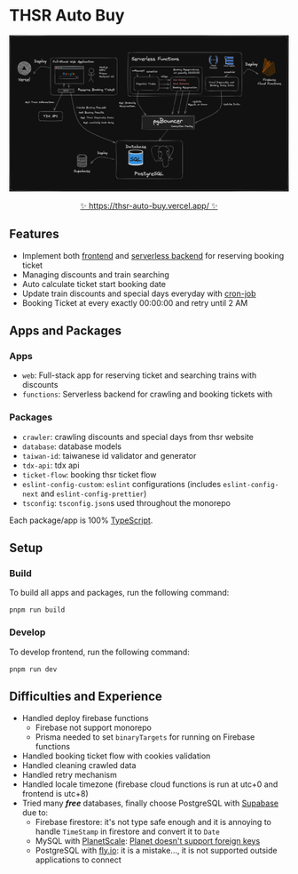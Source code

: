 # THSR Auto Buy

![](./assets/diagramming.png)

<p align="center"><a href="https://thsr-auto-buy.vercel.app/">✨ https://thsr-auto-buy.vercel.app/ ✨ </a></p>

## Features

- Implement both [frontend](./apps/web/README.md) and [serverless backend](./apps/functions/README.md) for reserving booking ticket
- Managing discounts and train searching
- Auto calculate ticket start booking date
- Update train discounts and special days everyday with [cron-job](https://cron-job.org/en/)
- Booking Ticket at every exactly 00:00:00 and retry until 2 AM

## Apps and Packages

### Apps

- `web`: Full-stack app for reserving ticket and searching trains with discounts
- `functions`: Serverless backend for crawling and booking tickets with

### Packages

- `crawler`: crawling discounts and special days from thsr website
- `database`: database models
- `taiwan-id`: taiwanese id validator and generator
- `tdx-api`: tdx api
- `ticket-flow`: booking thsr ticket flow
- `eslint-config-custom`: `eslint` configurations (includes `eslint-config-next` and `eslint-config-prettier`)
- `tsconfig`: `tsconfig.json`s used throughout the monorepo

Each package/app is 100% [TypeScript](https://www.typescriptlang.org/).

## Setup

### Build

To build all apps and packages, run the following command:

```
pnpm run build
```

### Develop

To develop frontend, run the following command:

```
pnpm run dev
```

## Difficulties and Experience

- Handled deploy firebase functions
  - Firebase not support monorepo
  - Prisma needed to set `binaryTargets` for running on Firebase functions
- Handled booking ticket flow with cookies validation
- Handled cleaning crawled data
- Handled retry mechanism
- Handled locale timezone (firebase cloud functions is run at utc+0 and frontend is utc+8)
- Tried many **_free_** databases, finally choose PostgreSQL with [Supabase](https://supabase.com/) due to:
  - Firebase firestore: it's not type safe enough and it is annoying to handle `TimeStamp` in firestore and convert it to `Date`
  - MySQL with [PlanetScale](https://planetscale.com/): [Planet doesn't support foreign keys](https://www.prisma.io/docs/guides/database/planetscale#differences-to-consider)
  - PostgreSQL with [fly.io](https://fly.io/): it is a mistake..., it is not supported outside applications to connect
